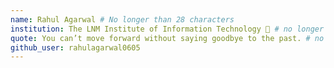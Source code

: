 ```yaml
---
name: Rahul Agarwal # No longer than 28 characters
institution: The LNM Institute of Information Technology 🚩 # no longer than 58 characters
quote: You can’t move forward without saying goodbye to the past. # no longer than 100 characters, avoid using quotes(") to guarantee the format remains the same.
github_user: rahulagarwal0605
---
```

